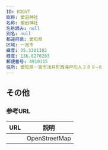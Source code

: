 ```yaml
---
ID: KQGVT
総称: 愛宕神社
名称: 愛宕神社
名称読み: null
別名: null
都道府県: 愛知県
区域: 一宮市
緯度: 35.3381382
経度: 136.8270263
郵便番号: 4910115
住所: 愛知県一宮市浅井町西海戸形人３８９−８
---
```


## その他

### 参考URL

| URL | 説明          |
| --- | ------------- |
|     | OpenStreetMap |
